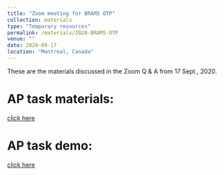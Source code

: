 ```yaml
---
title: "Zoom meeting for BRAMS OTP"
collection: materials
type: "Temporary resources"
permalink: /materials/2020-BRAMS-OTP
venue: ""
date: 2020-09-17
location: "Montreal, Canada"
---
```


These are the materials discussed in the Zoom Q & A from 17 Sept., 2020.

# AP task materials: 

[click here](https://www.dropbox.com/s/ri3cmm203wtnnka/BRAMS-OTP-DEMO.zip?dl=0/)

# AP task demo: 

[click here](https://experiments.michaelwilliamweiss.com/publix/9/start?batchId=10&personalMultipleWorkerId=285/)


